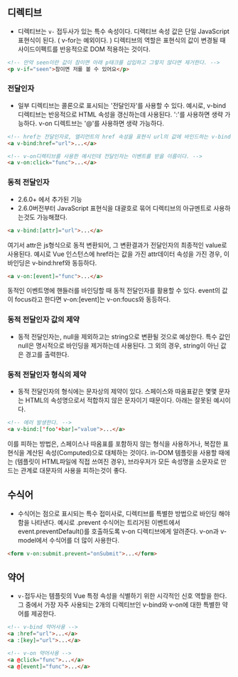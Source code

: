 ## 디렉티브
- 디렉티브는 `v-` 접두사가 있는 특수 속성이다. 디렉티브 속성 값은 단일 JavaScript표현식이 된다. ( v-for는 예외이다. ) 디렉티브의 역할은 표현식의 값이 변경될 때 사이드이펙트를 반응적으로 DOM 적용하는 것이다.
```html
<!-- 만약 seen이란 값이 참이면 아래 p태크를 삽입하고 그렇지 않다면 제거한다. -->
<p v-if="seen">참이면 저를 볼 수 있어요</p>
```

### 전달인자
- 일부 디렉티브는 콜론으로 표시되는 '전달인자'를 사용할 수 있다. 예시로, v-bind 디렉티브는 반응적으로 HTML 속성을 갱신하는데 사용된다. ':'를 사용하면 생략 가능하다. v-on 디렉트브는 '@'를 사용하면 생략 가능하다.
```html
<!-- href는 전달인자로, 엘리먼트의 href 속성을 표현식 url의 값에 바인드하는 v-bind디렉티브에게 알려준다. -->
<a v-bind:href="url">...</a>

<!-- v-on디렉티브를 사용한 예시인데 전달인자는 이벤트를 받을 이름이다. -->
<a v-on:click="func">...</a>
```

### 동적 전달인자
- 2.6.0+ 에서 추가된 기능
- 2.6.0버전부터 JavaScript 표현식을 대괄호로 묶어 디렉티브의 아규멘트로 사용하는것도 가능해졌다.

```html
<a v-bind:[attr]="url">...</a>
```
여기서 attr은 js형식으로 동적 변환되어, 그 변환결과가 전달인자의 최종적인 value로 사용된다. 예시로 Vue 인스턴스에 href라는 값을 가진 attr데이터 속성을 가진 경우, 이 바인딩은 v-bind:href와 동등하다.
```html
<a v-on:[event]="func">...</a>
```
동적인 이벤트명에 핸들러를 바인딩할 때 동적 전달인자를 활용할 수 있다. event의 값이 focus라고 한다면 v-on:[event]는 v-on:foucs와 동등하다.
### 동적 전달인자 값의 제약
- 동적 전달인자는, null을 제외하고는 string으로 변환될 것으로 예상한다. 특수 값인 null은 명시적으로 바인딩을 제거하는데 사용된다. 그 외의 경우, string이 아닌 값은 경고를 출력한다.

### 동적 전달인자 형식의 제약
- 동적 전달인자의 형식에는 문자상의 제약이 있다. 스페이스와 따옴표같은 몇몇 문자는 HTML의 속성명으로서 적합하지 않은 문자이기 때문이다. 아래는 잘못된 예시이다.
```html
<!-- 에러 발생한다. -->
<a v-bind:['foo'+bar]="value">...</a>
```
이를 피하는 방법은, 스페이스나 따옴표를 포함하지 않는 형식을 사용하거나, 복잡한 표현식을 계산된 속성(Computed)으로 대체하는 것이다. in-DOM 템플릿을 사용할 때에는 (템플릿이 HTML파일에 직접 쓰여진 경우), 브라우저가 모든 속성명을 소문자로 만드는 관계로 대문자의 사용을 피하는것이 좋다.

## 수식어
- 수식어는 점으로 표시되는 특수 접미사로, 디렉티브를 특별한 방법으로 바인딩 해야 함을 나타낸다. 예시로 .prevent 수식어는 트리거된 이벤트에서 event.preventDefault()를 호출하도록 v-on 디렉티브에게 알려준다. v-on과 v-model에서 수식어를 더 많이 사용한다.
```html
<form v-on:submit.prevent="onSubmit">...</form>
```

## 약어
- `v-`접두사는 템플릿의 Vue 특정 속성을 식별하기 위한 시각적인 신호 역할을 한다. 그 중에서 가장 자주 사용되는 2개의 디렉티브인 v-bind와 v-on에 대한 특별한 약어를 제공한다.
```html
<!-- v-bind 약어사용 -->
<a :href="url">...</a>
<a :[key]="url">...</a>

<!-- v-on 약어사용 -->
<a @click="func">...</a>
<a @[event]="func">...</a>
```
